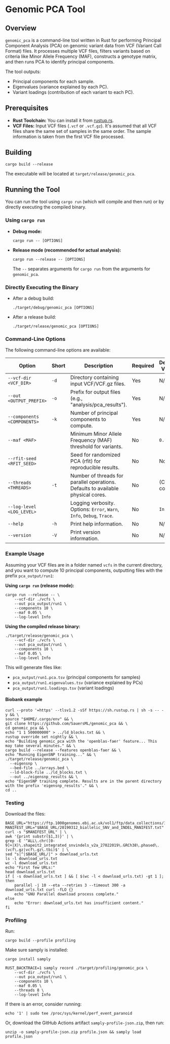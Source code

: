 # Genomic PCA Tool

## Overview

`genomic_pca` is a command-line tool written in Rust for performing Principal Component Analysis (PCA) on genomic variant data from VCF (Variant Call Format) files. It processes multiple VCF files, filters variants based on criteria like Minor Allele Frequency (MAF), constructs a genotype matrix, and then runs PCA to identify principal components.

The tool outputs:
* Principal components for each sample.
* Eigenvalues (variance explained by each PC).
* Variant loadings (contribution of each variant to each PC).

## Prerequisites

* **Rust Toolchain:** You can install it from [rustup.rs](https://rustup.rs/).
* **VCF Files:** Input VCF files (`.vcf` or `.vcf.gz`). It's assumed that all VCF files share the same set of samples in the same order. The sample information is taken from the first VCF file processed.

## Building

```
cargo build --release
```

The executable will be located at `target/release/genomic_pca`.

## Running the Tool

You can run the tool using `cargo run` (which will compile and then run) or by directly executing the compiled binary.

### Using `cargo run`

  * **Debug mode:**
    ```
    cargo run -- [OPTIONS]
    ```
  * **Release mode (recommended for actual analysis):**
    ```
    cargo run --release -- [OPTIONS]
    ```
    The `--` separates arguments for `cargo run` from the arguments for `genomic_pca`.

### Directly Executing the Binary

  * After a debug build:
    ```
    ./target/debug/genomic_pca [OPTIONS]
    ```
  * After a release build:
    ```
    ./target/release/genomic_pca [OPTIONS]
    ```

### Command-Line Options

The following command-line options are available:

| Option                         | Short | Description                                                                      | Required | Default Value |
|--------------------------------|-------|----------------------------------------------------------------------------------|----------|---------------|
| `--vcf-dir <VCF_DIR>`          | `-d`  | Directory containing input VCF/VCF.gz files.                                     | Yes      | N/A           |
| `--out <OUTPUT_PREFIX>`        | `-o`  | Prefix for output files (e.g., "analysis/pca\_results").                       | Yes      | N/A           |
| `--components <COMPONENTS>`    | `-k`  | Number of principal components to compute.                                       | Yes      | N/A           |
| `--maf <MAF>`                  |       | Minimum Minor Allele Frequency (MAF) threshold for variants.                     | No       | `0.01`        |
| `--rfit-seed <RFIT_SEED>`      |       | Seed for randomized PCA (rfit) for reproducible results.                         | No       | None          |
| `--threads <THREADS>`          | `-t`  | Number of threads for parallel operations. Defaults to available physical cores. | No       | (CPU count)   |
| `--log-level <LOG_LEVEL>`      |       | Logging verbosity. Options: `Error`, `Warn`, `Info`, `Debug`, `Trace`.           | No       | `Info`        |
| `--help`                       | `-h`  | Print help information.                                                          | No       | N/A           |
| `--version`                    | `-V`  | Print version information.                                                       | No       | N/A           |

### Example Usage

Assuming your VCF files are in a folder named `vcfs` in the current directory, and you want to compute 10 principal components, outputting files with the prefix `pca_output/run1`:

**Using `cargo run` (release mode):**

```
cargo run --release -- \
    --vcf-dir ./vcfs \
    --out pca_output/run1 \
    --components 10 \
    --maf 0.05 \
    --log-level Info
```

**Using the compiled release binary:**

```
./target/release/genomic_pca \
    --vcf-dir ./vcfs \
    --out pca_output/run1 \
    --components 10 \
    --maf 0.05 \
    --log-level Info
```

This will generate files like:

  * `pca_output/run1.pca.tsv` (principal components for samples)
  * `pca_output/run1.eigenvalues.tsv` (variance explained by PCs)
  * `pca_output/run1.loadings.tsv` (variant loadings)

#### Biobank example
```
curl --proto '=https' --tlsv1.2 -sSf https://sh.rustup.rs | sh -s -- -y && \
source "$HOME/.cargo/env" && \
git clone https://github.com/SauersML/genomic_pca && \
cd genomic_pca && \
echo "1 1 500000000" > ../ld_blocks.txt && \
rustup override set nightly && \
echo "Building genomic_pca with the 'openblas-faer' feature... This may take several minutes." && \
cargo build --release --features openblas-faer && \
echo "Running EigenSNP training..." && \
./target/release/genomic_pca \
  --eigensnp \
  --bed-file ../arrays.bed \
  --ld-block-file ../ld_blocks.txt \
  --out ../eigensnp_results && \
echo "EigenSNP training complete. Results are in the parent directory with the prefix 'eigensnp_results'." && \
cd ..
```


### Testing

Download the files:
```
BASE_URL="https://ftp.1000genomes.ebi.ac.uk/vol1/ftp/data_collections/1000_genomes_project/release/20190312_biallelic_SNV_and_INDEL"
MANIFEST_URL="$BASE_URL/20190312_biallelic_SNV_and_INDEL_MANIFEST.txt"
curl -s "$MANIFEST_URL" | \
awk '{print substr($1,3)}' | \
grep -E '^ALL\.chr([0-9]+|X)\.shapeit2_integrated_snvindels_v2a_27022019\.GRCh38\.phased\.(vcf\.gz|vcf\.gz\.tbi)$' | \
sed "s|^|$BASE_URL/|" > download_urls.txt
ls -l download_urls.txt
wc -l download_urls.txt
echo "First few URLs:"
head download_urls.txt
if [ -s download_urls.txt ] && [ $(wc -l < download_urls.txt) -gt 1 ]; then
    parallel -j 10 --eta --retries 3 --timeout 300 -a download_urls.txt curl -fLO {}
    echo "GNU Parallel download process complete."
else
    echo "Error: download_urls.txt has insufficient content."
fi
```

### Profiling

Run:
```
cargo build --profile profiling
```

Make sure samply is installed:
```
cargo install samply
```

```
RUST_BACKTRACE=1 samply record ./target/profiling/genomic_pca \
    --vcf-dir ./vcfs \
    --out pca_output/run1 \
    --components 10 \
    --maf 0.05 \
    --threads 8 \
    --log-level Info
```

If there is an error, consider running:
```
echo '1' | sudo tee /proc/sys/kernel/perf_event_paranoid
```

Or, download the GitHub Actions artifact `samply-profile-json.zip`, then run:
```
unzip -o samply-profile-json.zip profile.json && samply load profile.json
```
